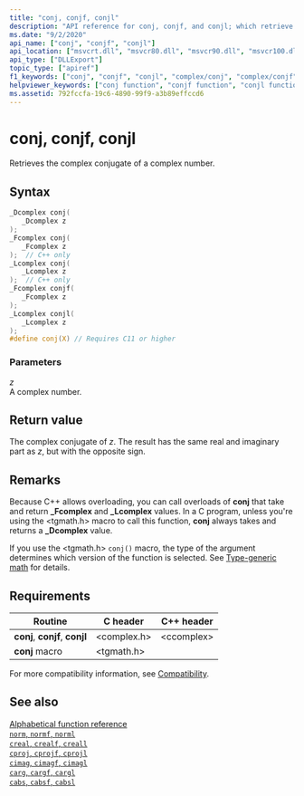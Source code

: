 ```yaml
---
title: "conj, conjf, conjl"
description: "API reference for conj, conjf, and conjl; which retrieve the complex conjugate of a complex number."
ms.date: "9/2/2020"
api_name: ["conj", "conjf", "conjl"]
api_location: ["msvcrt.dll", "msvcr80.dll", "msvcr90.dll", "msvcr100.dll", "msvcr100_clr0400.dll", "msvcr110.dll", "msvcr110_clr0400.dll", "msvcr120.dll", "msvcr120_clr0400.dll", "ucrtbase.dll", "api-ms-win-crt-math-l1-1-0.dll"]
api_type: ["DLLExport"]
topic_type: ["apiref"]
f1_keywords: ["conj", "conjf", "conjl", "complex/conj", "complex/conjf", "complex/conjl"]
helpviewer_keywords: ["conj function", "conjf function", "conjl function"]
ms.assetid: 792fccfa-19c6-4890-99f9-a3b89effccd6
---
```

# conj, conjf, conjl

Retrieves the complex conjugate of a complex number.

## Syntax

```C
_Dcomplex conj(
   _Dcomplex z
);
_Fcomplex conj(
   _Fcomplex z
);  // C++ only
_Lcomplex conj(
   _Lcomplex z
);  // C++ only
_Fcomplex conjf(
   _Fcomplex z
);
_Lcomplex conjl(
   _Lcomplex z
);
#define conj(X) // Requires C11 or higher
```

### Parameters

*z*\
A complex number.

## Return value

The complex conjugate  of *z*.  The result has the same real and imaginary part as *z*, but with the opposite sign.

## Remarks

Because C++ allows overloading, you can call overloads of **conj** that take and return **_Fcomplex** and **_Lcomplex** values. In a C program, unless you're using the \<tgmath.h> macro to call this function, **conj** always takes and returns a **_Dcomplex** value.

If you use the \<tgmath.h> `conj()` macro, the type of the argument determines which version of the function is selected. See [Type-generic math](../tgmath.md) for details.

## Requirements

|Routine|C header|C++ header|
|-------------|--------------|------------------|
|**conj**, **conjf**, **conjl**|\<complex.h>|\<ccomplex>|
|**conj** macro | \<tgmath.h> ||

For more compatibility information, see [Compatibility](../compatibility.md).

## See also

[Alphabetical function reference](crt-alphabetical-function-reference.md)\
[`norm`, `normf`, `norml`](norm-normf-norml1.md)\
[`creal`, `crealf`, `creall`](creal-crealf-creall.md)\
[`cproj`, `cprojf`, `cprojl`](cproj-cprojf-cprojl.md)\
[`cimag`, `cimagf`, `cimagl`](cimag-cimagf-cimagl.md)\
[`carg`, `cargf`, `cargl`](carg-cargf-cargl.md)\
[`cabs`, `cabsf`, `cabsl`](cabs-cabsf-cabsl.md)
